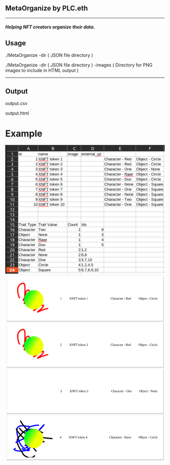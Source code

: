 ## MetaOrganize by PLC.eth

---

##### Helping NFT creators organize their data.


## Usage 

./MetaOrganize -dir ( JSON file directory ) 

./MetaOrganize -dir ( JSON file directory ) -images ( Directory for PNG images to include in HTML output ) 

---

## Output 

output.csv 

output.html

# Example 

![Output CSV](https://raw.githubusercontent.com/developerPLC/MetaOrganize/main/images/example.png)
![Output HTML](https://raw.githubusercontent.com/developerPLC/MetaOrganize/main/images/htmlOutput.png)